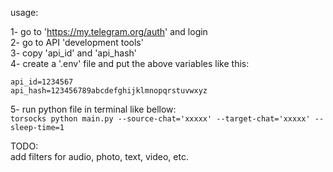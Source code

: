 usage:

1- go to 'https://my.telegram.org/auth' and login  
2- go to API 'development tools'  
3- copy 'api_id' and 'api_hash'  
4- create a '.env' file and put the above variables like this:
```
api_id=1234567
api_hash=123456789abcdefghijklmnopqrstuvwxyz
```
5- run python file in terminal like bellow:  
```torsocks python main.py --source-chat='xxxxx' --target-chat='xxxxx' --sleep-time=1  ```

TODO:  
add filters for audio, photo, text, video, etc.